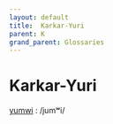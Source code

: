 ```yaml
---
layout: default
title:  Karkar-Yuri
parent: K
grand_parent: Glossaries
---
```


# Karkar-Yuri


[yumwi](https://en.wiktionary.org/wiki/?curid=5717740)
: /jumʷi/


